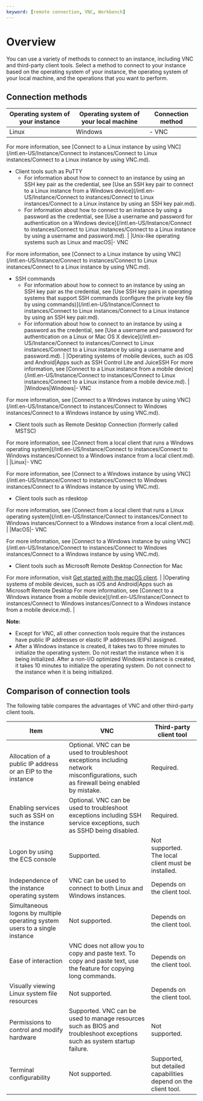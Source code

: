 ```yaml
---
keyword: [remote connection, VNC, Workbench]
---
```


# Overview

You can use a variety of methods to connect to an instance, including VNC and third-party client tools. Select a method to connect to your instance based on the operating system of your instance, the operating system of your local machine, and the operations that you want to perform.

## Connection methods

|Operating system of your instance|Operating system of your local machine|Connection method|
|---------------------------------|--------------------------------------|-----------------|
|Linux|Windows|-   VNC

For more information, see [Connect to a Linux instance by using VNC](/intl.en-US/Instance/Connect to instances/Connect to Linux instances/Connect to a Linux instance by using VNC.md).

-   Client tools such as PuTTY
    -   For information about how to connect to an instance by using an SSH key pair as the credential, see [Use an SSH key pair to connect to a Linux instance from a Windows device](/intl.en-US/Instance/Connect to instances/Connect to Linux instances/Connect to a Linux instance by using an SSH key pair.md).
    -   For information about how to connect to an instance by using a password as the credential, see [Use a username and password for authentication on a Windows device](/intl.en-US/Instance/Connect to instances/Connect to Linux instances/Connect to a Linux instance by using a username and password.md). |
|Unix-like operating systems such as Linux and macOS|-   VNC

For more information, see [Connect to a Linux instance by using VNC](/intl.en-US/Instance/Connect to instances/Connect to Linux instances/Connect to a Linux instance by using VNC.md).

-   SSH commands
    -   For information about how to connect to an instance by using an SSH key pair as the credential, see [Use SSH key pairs in operating systems that support SSH commands \(configure the private key file by using commands\)](/intl.en-US/Instance/Connect to instances/Connect to Linux instances/Connect to a Linux instance by using an SSH key pair.md).
    -   For information about how to connect to an instance by using a password as the credential, see [Use a username and password for authentication on a Linux or Mac OS X device](/intl.en-US/Instance/Connect to instances/Connect to Linux instances/Connect to a Linux instance by using a username and password.md). |
|Operating systems of mobile devices, such as iOS and Android|Apps such as SSH Control Lite and JuiceSSH For more information, see [Connect to a Linux instance from a mobile device](/intl.en-US/Instance/Connect to instances/Connect to Linux instances/Connect to a Linux instance from a mobile device.md). |
|Windows|Windows|-   VNC

For more information, see [Connect to a Windows instance by using VNC](/intl.en-US/Instance/Connect to instances/Connect to Windows instances/Connect to a Windows instance by using VNC.md).

-   Client tools such as Remote Desktop Connection \(formerly called MSTSC\)

For more information, see [Connect from a local client that runs a Windows operating system](/intl.en-US/Instance/Connect to instances/Connect to Windows instances/Connect to a Windows instance from a local client.md). |
|Linux|-   VNC

For more information, see [Connect to a Windows instance by using VNC](/intl.en-US/Instance/Connect to instances/Connect to Windows instances/Connect to a Windows instance by using VNC.md).

-   Client tools such as rdesktop

For more information, see [Connect from a local client that runs a Linux operating system](/intl.en-US/Instance/Connect to instances/Connect to Windows instances/Connect to a Windows instance from a local client.md). |
|MacOS|-   VNC

For more information, see [Connect to a Windows instance by using VNC](/intl.en-US/Instance/Connect to instances/Connect to Windows instances/Connect to a Windows instance by using VNC.md).

-   Client tools such as Microsoft Remote Desktop Connection for Mac

For more information, visit [Get started with the macOS client](https://docs.microsoft.com/zh-cn/windows-server/remote/remote-desktop-services/clients/remote-desktop-mac). |
|Operating systems of mobile devices, such as iOS and Android|Apps such as Microsoft Remote Desktop For more information, see [Connect to a Windows instance from a mobile device](/intl.en-US/Instance/Connect to instances/Connect to Windows instances/Connect to a Windows instance from a mobile device.md). |

**Note:**

-   Except for VNC, all other connection tools require that the instances have public IP addresses or elastic IP addresses \(EIPs\) assigned.
-   After a Windows instance is created, it takes two to three minutes to initialize the operating system. Do not restart the instance when it is being initialized. After a non-I/O optimized Windows instance is created, it takes 10 minutes to initialize the operating system. Do not connect to the instance when it is being initialized.

## Comparison of connection tools

The following table compares the advantages of VNC and other third-party client tools.

|Item|VNC|Third-party client tool|
|----|---|-----------------------|
|Allocation of a public IP address or an EIP to the instance|Optional. VNC can be used to troubleshoot exceptions including network misconfigurations, such as firewall being enabled by mistake.|Required.|
|Enabling services such as SSH on the instance|Optional. VNC can be used to troubleshoot exceptions including SSH service exceptions, such as SSHD being disabled.|Required.|
|Logon by using the ECS console|Supported.|Not supported. The local client must be installed.|
|Independence of the instance operating system|VNC can be used to connect to both Linux and Windows instances.|Depends on the client tool.|
|Simultaneous logons by multiple operating system users to a single instance|Not supported.|Depends on the client tool.|
|Ease of interaction|VNC does not allow you to copy and paste text. To copy and paste text, use the feature for copying long commands.|Depends on the client tool.|
|Visually viewing Linux system file resources|Not supported.|Depends on the client tool.|
|Permissions to control and modify hardware|Supported. VNC can be used to manage resources such as BIOS and troubleshoot exceptions such as system startup failure.|Not supported.|
|Terminal configurability|Not supported.|Supported, but detailed capabilities depend on the client tool.|

